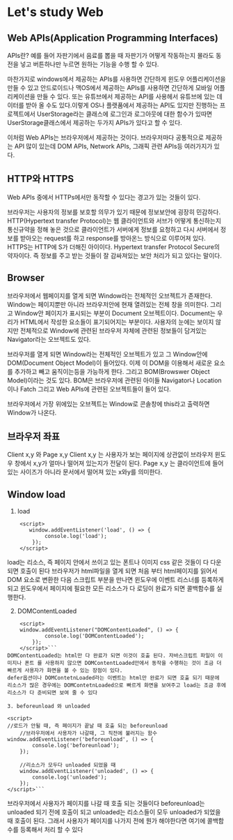Let's study Web
=============

Web APIs(Application Programming Interfaces)
-------------

APIs란?
예를 들어 자판기에서 음료를 뽑을 때 자판기가 어떻게 작동하는지 몰라도 동전을 넣고 버튼하나만 누르면 원하는 기능을 수행 할 수 있다. 

마찬가지로 windows에서 제공하는 APIs를 사용하면 간단하게 윈도우 어플리케이션을 만들 수 있고 안드로이드나 맥OS에서 제공하는 APIs를 사용하면 간단하게 모바일 어플리케이션을 만들 수 있다. 또는 유튜브에서 제공하는 API를 사용헤서 유튜브에 있는 데이터를 받아 올 수도 있다.이렇게 OS나 플랫품에서 제공하는 API도 있지만 진행하는 프로젝트에서 UserStorage라는 클래스에 로그인과 로그아웃에 대한 함수가 있따면 UserStorage클래스에서 제공하는 두가지 APIs가 있다고 할 수 있다.

이처럼 Web APIs는 브라우저에서 제공하는 것이다. 브라우저마다 공통적으로 제공하는 API 많이 있는데 DOM APIs, Network APIs, 그래픽 관련 APIs등 여러가지가 있다. 

HTTP와 HTTPS
-------------
Web APIs 중에서 HTTPs에서만 동작할 수 있다는 경고가 있는 것들이 있다.

브라우저는 사용자의 정보를 보호할 의무가 있기 때문에 정보보안에 굉장히 민감하다.  HTTP(Hypertext transfer Protocol)는 웹 클라이언트와 서브가 어떻게 통신하는지 통신규약을 정해 놓은 것으로 클라이언트가 서버에게 정보를 요청하고 다시 서버에서 정보를 받아오는 request를 하고 response를 방아온느 방식으로 이루어져 있다.
HTTPS는 HTTP에 S가 더해진 아이이다. Hypertext transfer Protocol Secure의 약자이다. 즉 정보를 주고 받는 것들이 잘 감싸져있는 보안 처리가 되고 있다는 말이다. 

Browser
-------------

브라우저에서 웹페이지를 열게 되면 Window라는 전체적인 오브젝트가 존재한다. Window는 페이지뿐만 아니라 브라우저안에 현재 열려있는 전체 창을 의미한다. 그리고 Window안 페이지가 표시되는 부분이 Document 오브젝트이다. Document는 우리가 HTML에서 작성한 요소들이 표기되어지는 부분이다. 사용자의 눈에는 보이지 않지만 전체적으로 Window에 관련된 브라우저 자체에 관련된 정보들이 담겨있는 Navigator라는 오브젝트도 있다.

브라우저를 열게 되면 Window라는 전체적인 오브젝트가 있고 그 Window안에 DOM(Document Object Model)이 들어있다. 이제 이 DOM을 이용해서 새로운 요소를 추가하고 빼고 움직이는등을 가능하게 한다. 그리고 BOM(Browswer Object Model)이라는 것도 있다. BOM은 브라우저에 관련된 아이들 Navigator나 Location이나 Fatch 그리고 Web APIs에 관련된 오브젝트들이 들어 있다.

브라우저에서 가장 위에있는 오브젝트는 Window로 콘솔창에 this라고 출력하면 Window가 나온다.

브라우저 좌표
-------------
Client x,y 와 Page x,y
Client x,y 는 사용자가 보는 페이지에 상관없이 브라우저 윈도우 창에서 x,y가 얼마나 떨어져 있는지가 전달이 된다.
Page x,y 는 클라이언트에 들어있는 사이즈가 아니라 문서에서 떨어져 있는 x와y를 의미한다.
 
Window load
-------------
1. load
```
    <script>
       window.addEventListener('load', () => {
            console.log('load');
        });
    </script>
```
load는 리소스, 즉 페이지 안에서 쓰이고 있는 폰트나 이미지 css 같은 것들이 다 다운되면 호출이 된다
브라우저가 html파일을 열게 되면 처음 부터 html페이지를 읽어서 DOM 요소로 변환한 다음 스크립트 부분을 만나면 윈도우에 이벤트 리스너를 등록하게되고 윈도우에서 페이지에 필요한 모든 리소스가 다 로딩이 완료가 되면 콜백함수를 실행한다.

2. DOMContentLoaded
```
    <script>
	window.addEventListener("DOMContentLoaded", () => {
            console.log('DOMContentLoaded');
        });
    </script>```
DOMContentLoaded는 html만 다 완료가 되면 이것이 호출 된다. 자바스크립트 파일이 이미지나 폰트 를 사용하지 않으면 DOMContentLoaded안에서 동작을 수행하는 것이 조금 더 빠르게 사용자가 화면을 볼 수 있는 장점이 있다.
defer옵션이나 DOMContetnLoaded라는 이벤트는 html만 완료가 되면 호출 되기 때문에 리소스가 많은 경우에는 DOMContetnLoaded으로 빠르게 화면을 보여주고 load는 조금 후에 리소스가 다 준비되면 보여 줄 수 있다

3. beforeunload 와 unloaded

```
    <script>
	//로드가 안될 때, 즉 페이지가 끝날 때 호출 되는 beforeunload
        //브라우저에서 사용자가 나갈때, 그 직전에 불러지는 함수 
	window.addEventListener('beforeunload', () => {
            console.log('beforeunload');
        });

        //리소스가 모두다 unloaded 되었을 때
        window.addEventListener('unloaded', () => {
            console.log('unloaded');
        });
    </script>```
브라우저에서 사용자가 페이지를 나갈 때 호출 되는 것들이다
beforeunload는 unloaded 되기 전에 호출이 되고
unloaded는 리소스들이 모두 unloaded가 되었을 때 호출이 된다.
그래서 사용자가 페이지를 나가지 전에 뭔가 해야한다면 여기에 콜백함수를 등록해서 처리 할 수 있다
